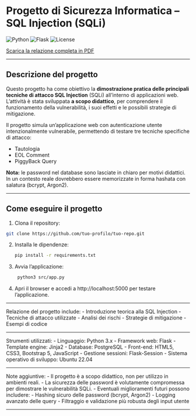 # Progetto di Sicurezza Informatica – SQL Injection (SQLi)  

![Python](https://img.shields.io/badge/Python-3.10-blue) ![Flask](https://img.shields.io/badge/Flask-2.2-orange) ![License](https://img.shields.io/badge/License-MIT-green)  

[Scarica la relazione completa in PDF](docs/relazione.pdf)

---

## Descrizione del progetto
Questo progetto ha come obiettivo la **dimostrazione pratica delle principali tecniche di attacco SQL Injection** (SQLi) all’interno di applicazioni web.  
L’attività è stata sviluppata **a scopo didattico**, per comprendere il funzionamento della vulnerabilità, i suoi effetti e le possibili strategie di mitigazione.

Il progetto simula un’applicazione web con autenticazione utente intenzionalmente vulnerabile, permettendo di testare tre tecniche specifiche di attacco:
- Tautologia
- EOL Comment
- PiggyBack Query

**Nota:** le password nel database sono lasciate in chiaro per motivi didattici. In un contesto reale dovrebbero essere memorizzate in forma hashata con salatura (bcrypt, Argon2).

---

## Come eseguire il progetto

1. Clona il repository:
```bash
git clone https://github.com/tuo-profilo/tuo-repo.git
```
2. Installa le dipendenze:
    ```bash
    pip install -r requirements.txt
    ```
   
3. Avvia l’applicazione:
   ```bash
    python3 src/app.py
   ```

4. Apri il browser e accedi a http://localhost:5000 per testare l’applicazione.

---

Relazione del progetto include:
    - Introduzione teorica alla SQL Injection
    - Tecniche di attacco utilizzate
    - Analisi dei rischi
    - Strategie di mitigazione
    - Esempi di codice

---

Strumenti utilizzati:
    - Linguaggio: Python 3.x
    - Framework web: Flask
    - Template engine: Jinja2
    - Database: PostgreSQL
    - Front-end: HTML5, CSS3, Bootstrap 5, JavaScript
    - Gestione sessioni: Flask-Session
    - Sistema operativo di sviluppo: Ubuntu 22.04

---

Note aggiuntive:
    - Il progetto è a scopo didattico, non per utilizzo in ambienti reali.
    - La sicurezza delle password è volutamente compromessa per dimostrare le vulnerabilità SQLi.
    - Eventuali miglioramenti futuri possono includere:
            - Hashing sicuro delle password (bcrypt, Argon2)
            - Logging avanzato delle query
            - Filtraggio e validazione più robusta degli input utente

---
